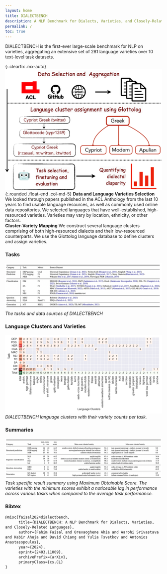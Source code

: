 ```yaml
---
layout: home
title: DIALECTBENCH
description: A NLP Benchmark for Dialects, Varieties, and Closely-Related Languages.
permalink: /
toc: true
---
```




DIALECTBENCH is the first-ever large-scale benchmark for NLP on varieties, aggregating an extensive set of 281 language varieties over 10 text-level task datasets.

{:.clearfix .mx-auto}
![alt text](assets/theme/images/dialectbench_framework.png){:.rounded .float-end .col-md-5}
**Data and Language Varieties Selection** We looked through papers published in the ACL Anthology from the last 10 years to find usable language resources, as well as commonly used online data repositories. We selected languages that
have well-established, high-resourced varieties. Varieties may vary by location, ethnicity, or other factors.<br>
**Cluster-Variety Mapping** We construct several language clusters comprising of both high-resourced dialects and their low-resourced counterparts. We use the Glottolog language database to define clusters and assign varieties.

### Tasks

![alt text](assets/theme/images/tasks.png)
_The tasks and data sources of DIALECTBENCH_

### Language Clusters and Varieties

![alt text](assets/theme/images/dialect_count.png)
_DIALECTBENCH language clusters with their variety counts per task._

### Summaries

![alt text](assets/theme/images/result_summary.png)
_Task specific result summary using Maximum Obtainable Score. The varieties with the minimum scores exhibit a noticeable lag in performance across various tasks when compared to the average task performance._


### Bibtex

```
@misc{faisal2024dialectbench,
      title={DIALECTBENCH: A NLP Benchmark for Dialects, Varieties, and Closely-Related Languages}, 
      author={Fahim Faisal and Orevaoghene Ahia and Aarohi Srivastava and Kabir Ahuja and David Chiang and Yulia Tsvetkov and Antonios Anastasopoulos},
      year={2024},
      eprint={2403.11009},
      archivePrefix={arXiv},
      primaryClass={cs.CL}
}
```